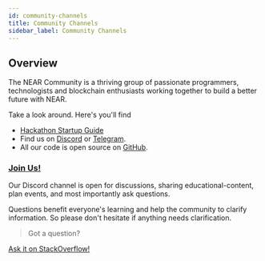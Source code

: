 ```yaml
---
id: community-channels
title: Community Channels
sidebar_label: Community Channels
---
```


## Overview

The NEAR Community is a thriving group of passionate programmers, technologists and blockchain enthusiasts working together to build a better future with NEAR.

Take a look around.  Here's you'll find

- [Hackathon Startup Guide](/docs/hackathon/startup-guide)
- Find us on [Discord](http://near.chat) or [Telegram](https://t.me/neardev).
- All our code is open source on [GitHub](https://github.com/near).


### [Join Us!](http://near.chat/)

Our Discord channel is open for discussions, sharing educational-content, plan events, and most importantly ask questions. 

Questions benefit everyone's learning and help the community to clarify information. So please don't hesitate if anything needs clarification.

>Got a question?
<a href="https://stackoverflow.com/questions/tagged/nearprotocol">
  <h8>Ask it on StackOverflow!</h8></a>

